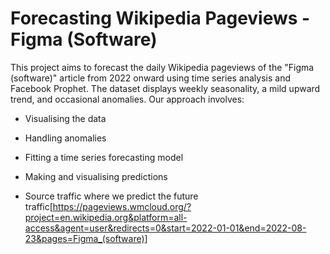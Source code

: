# Forecasting Wikipedia Pageviews - Figma (Software)

This project aims to forecast the daily Wikipedia pageviews of the "Figma (software)" article from 2022 onward using time series analysis and Facebook Prophet. The dataset displays weekly seasonality, a mild upward trend, and occasional anomalies. Our approach involves:

* Visualising the data
* Handling anomalies
* Fitting a time series forecasting model
* Making and visualising predictions

* Source traffic where we predict the future traffic[https://pageviews.wmcloud.org/?project=en.wikipedia.org&platform=all-access&agent=user&redirects=0&start=2022-01-01&end=2022-08-23&pages=Figma_(software)]
